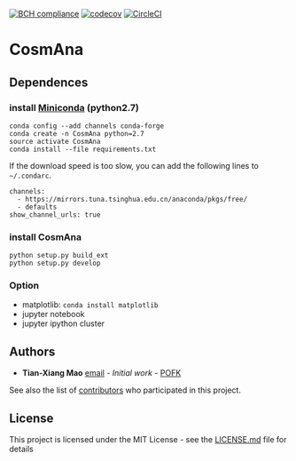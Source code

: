[![BCH compliance](https://bettercodehub.com/edge/badge/POFK/CosmAna?branch=master)](https://bettercodehub.com/)
[![codecov](https://codecov.io/gh/POFK/CosmAna/branch/master/graph/badge.svg)](https://codecov.io/gh/POFK/CosmAna)
[![CircleCI](https://circleci.com/gh/POFK/CosmAna.svg?style=svg)](https://circleci.com/gh/POFK/CosmAna)
# CosmAna 

## Dependences
### install [Miniconda](https://conda.io/miniconda.html) \(python2.7)

```
conda config --add channels conda-forge
conda create -n CosmAna python=2.7
source activate CosmAna
conda install --file requirements.txt
```
If the download speed is too slow, you can add the following lines to `~/.condarc`.
```
channels:
  - https://mirrors.tuna.tsinghua.edu.cn/anaconda/pkgs/free/
  - defaults
show_channel_urls: true
```

### install CosmAna
```
python setup.py build_ext
python setup.py develop
```

### Option
- matplotlib:
`conda install matplotlib`
- jupyter notebook
- jupyter ipython cluster


## Authors

* **Tian-Xiang Mao** [email](mailto:maotianxiang@bao.ac.cn) - *Initial work* - [POFK](https://github.com/POFK)

See also the list of [contributors](https://github.com/POFK/CosmAna/contributors) who participated in this project.

## License

This project is licensed under the MIT License - see the [LICENSE.md](./LICENSE) file for details

<!---
## Acknowledgments

* Hat tip to anyone whose code was used
* Inspiration
* etc
-->

